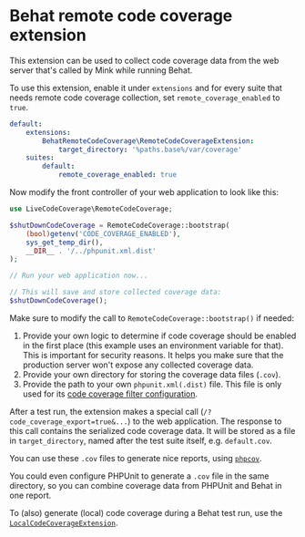 # Behat remote code coverage extension

This extension can be used to collect code coverage data from the web server that's called by Mink while running Behat.

To use this extension, enable it under `extensions` and for every suite that needs remote code coverage collection, set `remote_coverage_enabled` to `true`.

```yaml
default:
    extensions:
        BehatRemoteCodeCoverage\RemoteCodeCoverageExtension:
            target_directory: '%paths.base%/var/coverage'
    suites:
        default:
            remote_coverage_enabled: true
```

Now modify the front controller of your web application to look like this:

```php
use LiveCodeCoverage\RemoteCodeCoverage;

$shutDownCodeCoverage = RemoteCodeCoverage::bootstrap(
    (bool)getenv('CODE_COVERAGE_ENABLED'),
    sys_get_temp_dir(),
    __DIR__ . '/../phpunit.xml.dist'
);

// Run your web application now...

// This will save and store collected coverage data:
$shutDownCodeCoverage();
```

Make sure to modify the call to `RemoteCodeCoverage::bootstrap()` if needed:

1. Provide your own logic to determine if code coverage should be enabled in the first place (this example uses an environment variable for that). This is important for security reasons. It helps you make sure that the production server won't expose any collected coverage data.
2. Provide your own directory for storing the coverage data files (`.cov`).
3. Provide the path to your own `phpunit.xml(.dist)` file. This file is only used for its [code coverage filter configuration](https://phpunit.de/manual/current/en/appendixes.configuration.html#appendixes.configuration.whitelisting-files).

After a test run, the extension makes a special call (`/?code_coverage_export=true&...`) to the web application. The response to this call  contains the serialized code coverage data. It will be stored as a file in `target_directory`, named after the test suite itself, e.g. `default.cov`.

You can use these `.cov` files to generate nice reports, using [`phpcov`](https://github.com/sebastianbergmann/phpcov).

You could even configure PHPUnit to generate a `.cov` file in the same directory, so you can combine coverage data from PHPUnit and Behat in one report.

To (also) generate (local) code coverage during a Behat test run, use the [`LocalCodeCoverageExtension`](https://github.com/matthiasnoback/behat-local-code-coverage-extension/).
